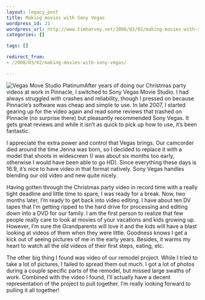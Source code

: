 ```yaml
---
layout: legacy_post
title: Making movies with Sony Vegas
wordpress_id: 21
wordpress_url: http://www.timharvey.net/2008/03/02/making-movies-with-sony-vegas/
categories: []

tags: []

redirect_from:
- /2008/03/02/making-movies-with-sony-vegas/

---
```

![Vegas Move Studio Platinum](http://timharvey.net/wp-content/moviestudio-150x150.jpg "Vegas Move Studio Platinum")After years of doing our Christmas party videos at work in Pinnacle, I switched to Sony Vegas Movie Studio. I had always struggled with crashes and reliability, though I pressed on because Pinnacle’s software was cheap and simple to use. In late 2007, I started gearing up for the video again and read some reviews that trashed on Pinnacle (no surprise there) but pleasantly recommended Sony Vegas. It gets great reviews and while it isn’t as quick to pick up how to use, it’s been fantastic.

I appreciate the extra power and control that Vegas brings. Our camcorder died around the time Jenna was born, so I decided to replace it with a model that shoots in widescreen (I was about six months too early, otherwise I would have been able to go HD). Since everything these days is 16:9, it’s nice to have video in that format natively. Sony Vegas handles blending our old video and new quite nicely.

Having gotten through the Christmas party video in record time with a really tight deadline and little time to spare, I was ready for a break. Now, two months later, I’m ready to get back into video editing. I have about ten DV tapes that I’m getting ripped to the hard drive for processing and editing down into a DVD for our family. I am the first person to realize that few people really care to look at movies of your vacations and kids growing up. However, I’m sure the Grandparents will love it and the kids will have a blast looking at videos of them when they were little. Goodness knows I get a kick out of seeing pictures of me in the early years. Besides, it warms my heart to watch all the old videos of their first steps, eating, etc.

The other big thing I found was video of our remodel project. While I tried to take a lot of pictures, I failed to spread them out much. I got a lot of photos during a couple specific parts of the remodel, but missed large swaths of work. Combined with the video I found, I’ll actually have a decent representation of the project to pull together. I’m really looking forward to pulling it all together!

